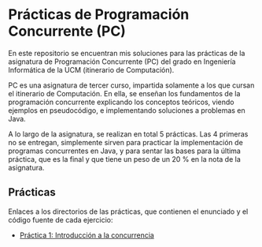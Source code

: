 # Prácticas de Programación Concurrente (PC)

En este repositorio se encuentran mis soluciones para las prácticas de la asignatura de Programación Concurrente (PC) del grado en Ingeniería Informática de la UCM (itinerario de Computación).

PC es una asignatura de tercer curso, impartida solamente a los que cursan el itinerario de Computación. En ella, se enseñan los fundamentos de la programación concurrente explicando los conceptos teóricos, viendo ejemplos en pseudocódigo, e implementando soluciones a problemas en Java.

A lo largo de la asignatura, se realizan en total 5 prácticas. Las 4 primeras no se entregan, simplemente sirven para practicar la implementación de programas concurrentes en Java, y para sentar las bases para la última práctica, que es la final y que tiene un peso de un 20 % en la nota de la asignatura.

## Prácticas

Enlaces a los directorios de las prácticas, que contienen el enunciado y el código fuente de cada ejercicio:

- [Práctica 1: Introducción a la concurrencia](/Práctica%201)
